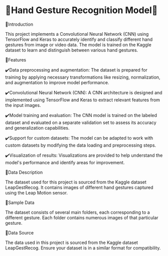 # 🌟Hand Gesture Recognition Model🌟

🎯Introduction

This project implements a Convolutional Neural Network (CNN) using TensorFlow and Keras to accurately identify and classify different hand gestures from image or video data. The model is trained on the Kaggle dataset to learn and distinguish between various hand gestures.

🎯Features

✔️Data preprocessing and augmentation: The dataset is prepared for training by applying necessary transformations like resizing, normalization, and augmentation to improve model performance.

✔️Convolutional Neural Network (CNN): A CNN architecture is designed and implemented using TensorFlow and Keras to extract relevant features from the input images.

✔️Model training and evaluation: The CNN model is trained on the labeled dataset and evaluated on a separate validation set to assess its accuracy and generalization capabilities.

✔️Support for custom datasets: The model can be adapted to work with custom datasets by modifying the data loading and preprocessing steps.

✔️Visualization of results: Visualizations are provided to help understand the model's performance and identify areas for improvement.

🎯Data Description

The dataset used for this project is sourced from the Kaggle dataset LeapGestRecog. It contains images of different hand gestures captured using the Leap Motion sensor.

🎯Sample Data

The dataset consists of several main folders, each corresponding to a different gesture. Each folder contains numerous images of that particular gesture.

🎯Data Source

The data used in this project is sourced from the Kaggle dataset LeapGestRecog. Ensure your dataset is in a similar format for compatibility.
